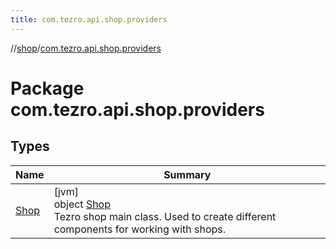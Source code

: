 ```yaml
---
title: com.tezro.api.shop.providers
---
```

//[shop](../../index.html)/[com.tezro.api.shop.providers](index.html)



# Package com.tezro.api.shop.providers



## Types


| Name | Summary |
|---|---|
| [Shop](-shop/index.html) | [jvm]<br>object [Shop](-shop/index.html)<br>Tezro shop main class. Used to create different components for working with shops. |

